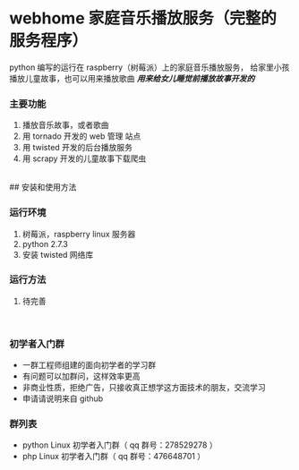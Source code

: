 # webhome 家庭音乐播放服务（完整的服务程序）

python 编写的运行在 raspberry（树莓派）上的家庭音乐播放服务， 给家里小孩播放儿童故事，也可以用来播放歌曲
*__用来给女儿睡觉前播放故事开发的__*

### 主要功能

  1. 播放音乐故事，或者歌曲
  2. 用 tornado 开发的 web 管理 站点
  3. 用 twisted 开发的后台播放服务
  4. 用 scrapy 开发的儿童故事下载爬虫
  

<br>
## 安装和使用方法

### 运行环境

  1. 树莓派，raspberry linux 服务器
  2. python 2.7.3
  3. 安装 twisted 网络库

### 运行方法

  1. 待完善
  

<br>

### 初学者入门群

  * 一群工程师组建的面向初学者的学习群
  * 有问题可以加群问，这样效率更高
  * 非商业性质，拒绝广告，只接收真正想学这方面技术的朋友，交流学习
  * 申请请说明来自 github

### 群列表

  * python Linux 初学者入门群（ qq 群号：278529278 ）
  * php Linux 初学者入门群（ qq 群号：476648701 ）

